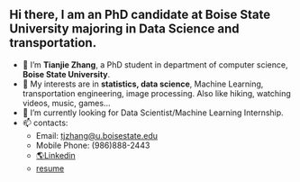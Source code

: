 ## Hi there, I am an PhD candidate at Boise State University majoring in Data Science and transportation.


- 👋 I’m **Tianjie Zhang**, a PhD student in department of computer science, **Boise State University**.
- 👀 My interests are in **statistics, data science**, Machine Learning, transportation engineering, image processing. Also like hiking, watching videos, music, games... 
- 🌱 I’m currently looking for Data Scientist/Machine Learning Internship.
- 📫 contacts:
     - Email: tjzhang@u.boisestate.edu
     - Mobile Phone: (986)888-2443
     - [🌎Linkedin](https://www.linkedin.com/in/tianjie-zhang-a8b921224/)
     - [resume](https://tianjiezhang1993.github.io/resume/)


<!---
TianjieZhang1993/TianjieZhang1993 is a ✨ special ✨ repository because its `README.md` (this file) appears on your GitHub profile.
You can click the Preview link to take a look at your changes.
--->
